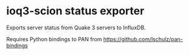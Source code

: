 ioq3-scion status exporter
==========================

Exports server status from Quake 3 servers to InfluxDB.

Requires Python bindings to PAN from https://github.com/lschulz/pan-bindings
